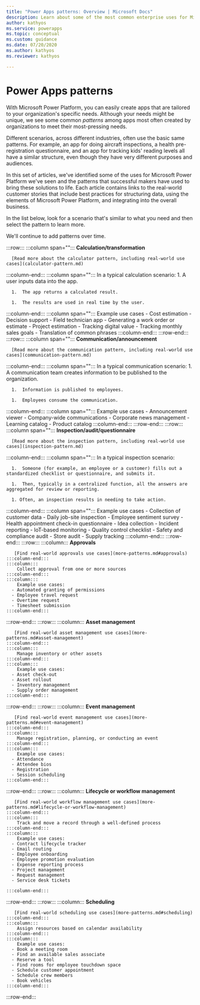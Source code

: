 ```yaml
---
title: "Power Apps patterns: Overview | Microsoft Docs"
description: Learn about some of the most common enterprise uses for Microsoft Power Platform and the patterns that successful makers have used to bring these solutions to life.
author: kathyos
ms.service: powerapps
ms.topic: conceptual
ms.custom: guidance
ms.date: 07/20/2020
ms.author: kathyos
ms.reviewer: kathyos

---
```


# Power Apps patterns

With Microsoft Power Platform, you can easily create apps that are tailored to your
organization's specific needs. Although your needs might be unique, we see some
common *patterns* among apps most often created by organizations to meet their
most-pressing needs.

Different scenarios, across different industries, often use the basic same
patterns. For example, an app for doing aircraft inspections, a health
pre-registration questionnaire, and an app for tracking kids' reading levels all
have a similar structure, even though they have very different purposes and
audiences.

In this set of articles, we've identified some of the uses for Microsoft Power Platform
we've seen and the patterns that successful makers have used to bring these
solutions to life. Each article contains links to the real-world
customer stories that include best practices for structuring data, using the
elements of Microsoft Power Platform, and integrating into the overall business. 

In the list below, look for a scenario that's similar to what you need and then
select the pattern to learn more.

We'll continue to add patterns over time.

:::row:::
   :::column span="":::
      **Calculation/transformation**
    
      [Read more about the calculator pattern, including real-world use cases](calculator-pattern.md)
   :::column-end:::
   :::column span="":::
      In a typical calculation scenario: 
      1.  A user inputs data into the app.

      1.  The app returns a calculated result.

      1.  The results are used in real time by the user.
   :::column-end:::
   :::column span="":::
      Example use cases
      - Cost estimation
      - Decision support
      - Field technician app
      - Generating a work order or estimate
      - Project estimation
      - Tracking digital value
      - Tracking monthly sales goals
      - Translation of common phrases
   :::column-end:::
:::row-end:::
:::row:::
   :::column span="":::
      **Communication/announcement**

      [Read more about the communication pattern, including real-world use cases](communication-pattern.md)
   :::column-end:::
   :::column span="":::
      In a typical communication scenario:
      1.  A communication team creates information to be published to the organization.
    
      1.  Information is published to employees.
      
      1.  Employees consume the communication.
   :::column-end:::
   :::column span="":::
      Example use cases
      - Announcement viewer
      - Company-wide communications
      - Corporate news management
      - Learning catalog
      - Product catalog
   :::column-end:::
:::row-end:::
:::row:::
   :::column span="":::
      **Inspection/audit/questionnaire**

      [Read more about the inspection pattern, including real-world use cases](inspection-pattern.md)
   :::column-end:::
   :::column span="":::
      In a typical inspection scenario:

      1.  Someone (for example, an employee or a customer) fills out a standardized checklist or questionnaire, and submits it. 

      1.  Then, typically in a centralized function, all the answers are aggregated for review or reporting.
    
      1. Often, an inspection results in needing to take action.
   :::column-end:::
   :::column span="":::
      Example use cases
      - Collection of customer data
      - Daily job-site inspection
      - Employee sentiment survey
      - Health appointment check-in questionnaire
      - Idea collection
      - Incident reporting
      - IoT-based monitoring
      - Quality control checklist
      - Safety and compliance audit
      - Store audit
      - Supply tracking
   :::column-end:::
:::row-end:::
:::row:::
    :::column:::
       **Approvals**

       [Find real-world approvals use cases](more-patterns.md#approvals)
    :::column-end:::
    :::column:::
        Collect approval from one or more sources
    :::column-end:::
    :::column:::
        Example use cases: 
      - Automated granting of permissions
      - Employee travel request
      - Overtime request
      - Timesheet submission
    :::column-end:::
:::row-end:::
:::row:::
    :::column:::
       **Asset management**

       [Find real-world asset management use cases](more-patterns.md#asset-management)
    :::column-end:::
    :::column:::
        Manage inventory or other assets
    :::column-end:::
    :::column:::
        Example use cases: 
      - Asset check-out
      - Asset rollout
      - Inventory management
      - Supply order management
    :::column-end:::
:::row-end:::
:::row:::
    :::column:::
       **Event management**

       [Find real-world event management use cases](more-patterns.md#event-management)
    :::column-end:::
    :::column:::
        Manage registration, planning, or conducting an event
    :::column-end:::
    :::column:::
        Example use cases: 
      - Attendance
      - Attendee bios
      - Registration
      - Session scheduling
    :::column-end:::
:::row-end:::
:::row:::
    :::column:::
       **Lifecycle or workflow management**

       [Find real-world workflow management use cases](more-patterns.md#lifecycle-or-workflow-management)
    :::column-end:::
    :::column:::
        Track and move a record through a well-defined process
    :::column-end:::
    :::column:::
        Example use cases: 
      - Contract lifecycle tracker
      - Email routing
      - Employee onboarding
      - Employee promotion evaluation
      - Expense reporting process
      - Project management
      - Request management
      - Service desk tickets

    :::column-end:::
:::row-end:::
:::row:::
    :::column:::
       **Scheduling**

       [Find real-world scheduling use cases](more-patterns.md#scheduling)
    :::column-end:::
    :::column:::
        Assign resources based on calendar availability
    :::column-end:::
    :::column:::
        Example use cases: 
      - Book a meeting room
      - Find an available sales associate
      - Reserve a tool
      - Find rooms for employee touchdown space
      - Schedule customer appointment
      - Schedule crew members
      - Book vehicles
    :::column-end:::
:::row-end:::
